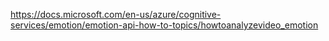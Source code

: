 https://docs.microsoft.com/en-us/azure/cognitive-services/emotion/emotion-api-how-to-topics/howtoanalyzevideo_emotion
